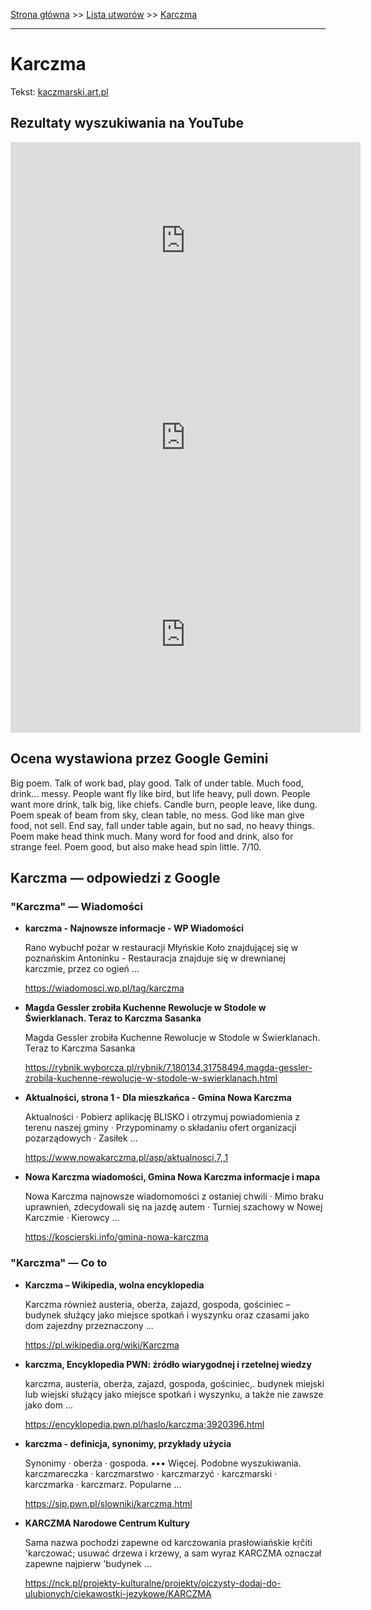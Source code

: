 [Strona główna](../index.md) >> [Lista utworów](../list.md) >> [Karczma](195.md)

---

# Karczma

Tekst: [kaczmarski.art.pl](https://www.kaczmarski.art.pl/tworczosc/wiersze/karczma/)

## Rezultaty wyszukiwania na YouTube

<iframe width="560" height="315" src="https://www.youtube.com/embed/3u1bo5FeJr0?si=IdontcarewhotheIRSsendsImnotpayingtaxes" title="YouTube video player" frameborder="0" allow="accelerometer; autoplay; clipboard-write; encrypted-media; gyroscope; picture-in-picture; web-share" referrerpolicy="strict-origin-when-cross-origin" allowfullscreen></iframe>

<iframe width="560" height="315" src="https://www.youtube.com/embed/a8pFEEiSFPU?si=IdontcarewhotheIRSsendsImnotpayingtaxes" title="YouTube video player" frameborder="0" allow="accelerometer; autoplay; clipboard-write; encrypted-media; gyroscope; picture-in-picture; web-share" referrerpolicy="strict-origin-when-cross-origin" allowfullscreen></iframe>

<iframe width="560" height="315" src="https://www.youtube.com/embed/VXu08Dgaxno?si=IdontcarewhotheIRSsendsImnotpayingtaxes" title="YouTube video player" frameborder="0" allow="accelerometer; autoplay; clipboard-write; encrypted-media; gyroscope; picture-in-picture; web-share" referrerpolicy="strict-origin-when-cross-origin" allowfullscreen></iframe>

## Ocena wystawiona przez Google Gemini

Big poem. Talk of work bad, play good. Talk of under table. Much food, drink... messy. People want fly like bird, but life heavy, pull down. People want more drink, talk big, like chiefs. Candle burn, people leave, like dung. Poem speak of beam from sky, clean table, no mess. God like man give food, not sell. End say, fall under table again, but no sad, no heavy things. Poem make head think much. Many word for food and drink, also for strange feel. Poem good, but also make head spin little. 7/10.


## Karczma — odpowiedzi z Google

### "Karczma" — Wiadomości

- **karczma - Najnowsze informacje - WP Wiadomości**

    Rano wybuchł pożar w restauracji Młyńskie Koło znajdującej się w poznańskim Antoninku - Restauracja znajduje się w drewnianej karczmie, przez co ogień ... 

   <https://wiadomosci.wp.pl/tag/karczma>
- **Magda Gessler zrobiła Kuchenne Rewolucje w Stodole w Świerklanach. Teraz to Karczma Sasanka**

    Magda Gessler zrobiła Kuchenne Rewolucje w Stodole w Świerklanach. Teraz to Karczma Sasanka 

   <https://rybnik.wyborcza.pl/rybnik/7,180134,31758494,magda-gessler-zrobila-kuchenne-rewolucje-w-stodole-w-swierklanach.html>
- **Aktualności, strona 1 - Dla mieszkańca - Gmina Nowa Karczma**

    Aktualności · Pobierz aplikację BLISKO i otrzymuj powiadomienia z terenu naszej gminy · Przypominamy o składaniu ofert organizacji pozarządowych · Zasiłek ... 

   <https://www.nowakarczma.pl/asp/aktualnosci,7,,1>
- **Nowa Karczma wiadomości, Gmina Nowa Karczma informacje i mapa**

    Nowa Karczma najnowsze wiadomomości z ostaniej chwili · Mimo braku uprawnień, zdecydowali się na jazdę autem · Turniej szachowy w Nowej Karczmie · Kierowcy ... 

   <https://koscierski.info/gmina-nowa-karczma>

### "Karczma" — Co to

- **Karczma – Wikipedia, wolna encyklopedia**

    Karczma również austeria, oberża, zajazd, gospoda, gościniec – budynek służący jako miejsce spotkań i wyszynku oraz czasami jako dom zajezdny przeznaczony ... 

   <https://pl.wikipedia.org/wiki/Karczma>
- **karczma, Encyklopedia PWN: źródło wiarygodnej i rzetelnej wiedzy**

    karczma, austeria, oberża, zajazd, gospoda, gościniec,. budynek miejski lub wiejski służący jako miejsce spotkań i wyszynku, a także nie zawsze jako dom ... 

   <https://encyklopedia.pwn.pl/haslo/karczma;3920396.html>
- **karczma - definicja, synonimy, przykłady użycia**

    Synonimy · oberża · gospoda. ••• Więcej. Podobne wyszukiwania. karczmareczka · karczmarstwo · karczmarzyć · karczmarski · karczmarka · karczmarz. Popularne ... 

   <https://sjp.pwn.pl/slowniki/karczma.html>
- **KARCZMA  Narodowe Centrum Kultury**

    Sama nazwa pochodzi zapewne od karczowania prasłowiańskie kṛčiti 'karczować; usuwać drzewa i krzewy, a sam wyraz KARCZMA oznaczał zapewne najpierw 'budynek ... 

   <https://nck.pl/projekty-kulturalne/projekty/ojczysty-dodaj-do-ulubionych/ciekawostki-jezykowe/KARCZMA>

